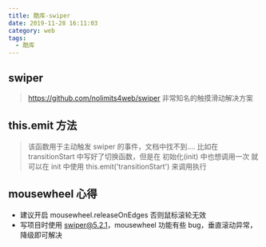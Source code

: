 ```yaml
---
title: 酷库-swiper
date: 2019-11-28 16:11:03
category: web
tags:
  - 酷库
---
```


## swiper
> https://github.com/nolimits4web/swiper
> 非常知名的触摸滑动解决方案


## this.emit 方法
> 该函数用于主动触发 swiper 的事件，文档中找不到....
> 比如在 transitionStart 中写好了切换函数，但是在 初始化(init) 中也想调用一次
> 就可以在 init 中使用 this.emit('transitionStart') 来调用执行

## mousewheel 心得
- 建议开启 mousewheel.releaseOnEdges 否则鼠标滚轮无效
- 写项目时使用 swiper@5.2.1，mousewheel 功能有些 bug，垂直滚动异常，降级即可解决

